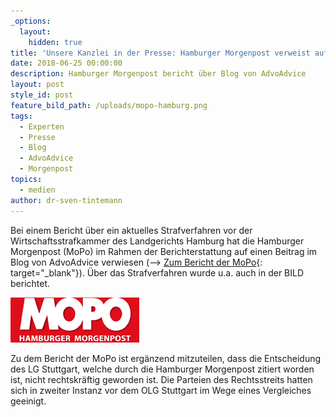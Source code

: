 ```yaml
---
_options:
  layout:
    hidden: true
title: 'Unsere Kanzlei in der Presse: Hamburger Morgenpost verweist auf unseren Blog'
date: 2018-06-25 00:00:00
description: Hamburger Morgenpost bericht über Blog von AdvoAdvice
layout: post
style_id: post
feature_bild_path: /uploads/mopo-hamburg.png
tags:
  - Experten
  - Presse
  - Blog
  - AdvoAdvice
  - Morgenpost
topics:
  - medien
author: dr-sven-tintemann
---
```


Bei einem Bericht &uuml;ber ein aktuelles Strafverfahren vor der Wirtschaftsstrafkammer des Landgerichts Hamburg hat die Hamburger Morgenpost (MoPo) im Rahmen der Berichterstattung auf einen Beitrag im Blog von AdvoAdvice verwiesen (–&gt; [Zum Bericht der MoPo](https://www.mopo.de/hamburg/polizei/prozessauftakt-gauner-trio-erbeutet-fast-eine-halbe-million-euro-mit-aktien-betrug-30628130?dmcid=nl_20180618_30628130#){: target="_blank"}). &Uuml;ber das Strafverfahren wurde u.a. auch in der BILD berichtet.

![Hamburger Morgenpost - Logo - Fremde Marke](/uploads/mopo-hamburg-2.png "Logo MoPo")

Zu dem Bericht der MoPo ist erg&auml;nzend mitzuteilen, dass die Entscheidung des LG Stuttgart, welche durch die Hamburger Morgenpost zitiert worden ist, nicht rechtskr&auml;ftig geworden ist. Die Parteien des Rechtsstreits hatten sich in zweiter Instanz vor dem OLG Stuttgart im Wege eines Vergleiches geeinigt.

&nbsp;